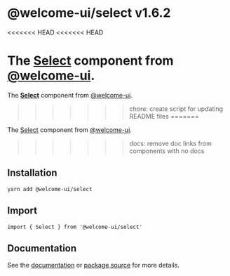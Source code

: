 # @welcome-ui/select v1.6.2
<<<<<<< HEAD
<<<<<<< HEAD

The [Select](http://welcome-ui.com/fields/select) component from [@welcome-ui](http://welcome-ui.com).
=======
  
The **[Select](http://welcome-ui.com/fields/select)** component from [@welcome-ui](http://welcome-ui.com).
>>>>>>> chore: create script for updating README files
=======

The [Select](http://welcome-ui.com/fields/select) component from [@welcome-ui](http://welcome-ui.com).
>>>>>>> docs: remove doc links from components with no docs

## Installation

    yarn add @welcome-ui/select

## Import

    import { Select } from '@welcome-ui/select'

## Documentation

See the [documentation](http://welcome-ui.com/fields/select) or [package source](https://github.com/WTTJ/welcome-ui/tree/v1.6.2/packages/Select) for more details.
